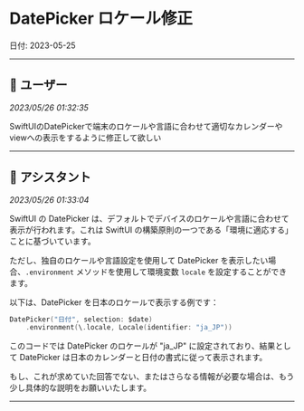 # DatePicker ロケール修正

日付: 2023-05-25

---

## 👤 ユーザー
*2023/05/26 01:32:35*

SwiftUIのDatePickerで端末のロケールや言語に合わせて適切なカレンダーやviewへの表示をするように修正して欲しい

---

## 🤖 アシスタント
*2023/05/26 01:33:04*

SwiftUI の DatePicker は、デフォルトでデバイスのロケールや言語に合わせて表示が行われます。これは SwiftUI の構築原則の一つである「環境に適応する」ことに基づいています。

ただし、独自のロケールや言語設定を使用して DatePicker を表示したい場合、`.environment` メソッドを使用して環境変数 `locale` を設定することができます。

以下は、DatePicker を日本のロケールで表示する例です：

```swift
DatePicker("日付", selection: $date)
    .environment(\.locale, Locale(identifier: "ja_JP"))
```

このコードでは DatePicker のロケールが "ja_JP" に設定されており、結果として DatePicker は日本のカレンダーと日付の書式に従って表示されます。

もし、これが求めていた回答でない、またはさらなる情報が必要な場合は、もう少し具体的な説明をお願いいたします。

---
